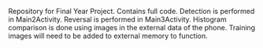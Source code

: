 Repository for Final Year Project.
Contains full code. Detection is performed in Main2Activity. Reversal is performed in Main3Activity.
Histogram comparison is done using images in the external data of the phone. Training images will need to be added to external memory to function.

